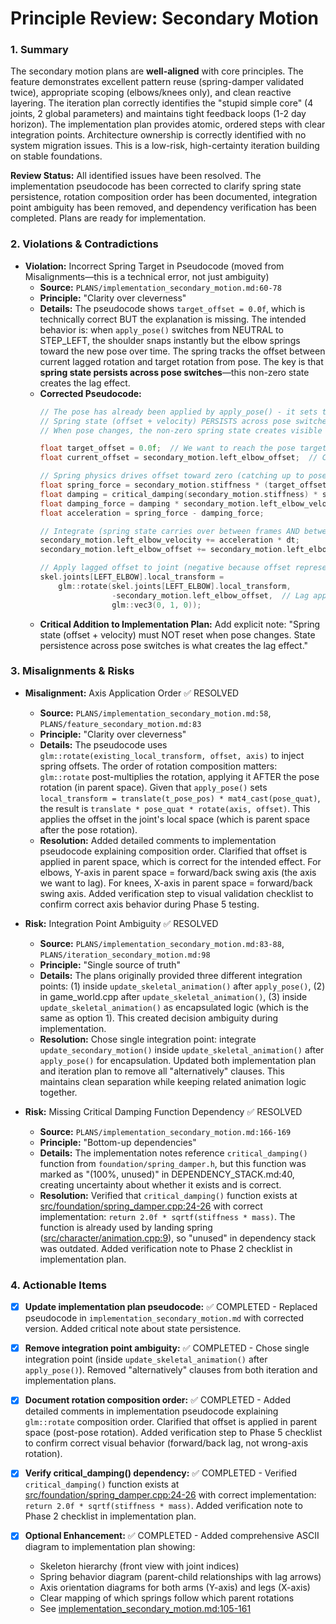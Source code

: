 # Principle Review: Secondary Motion

### 1. Summary

The secondary motion plans are **well-aligned** with core principles. The feature demonstrates excellent pattern reuse (spring-damper validated twice), appropriate scoping (elbows/knees only), and clean reactive layering. The iteration plan correctly identifies the "stupid simple core" (4 joints, 2 global parameters) and maintains tight feedback loops (1-2 day horizon). The implementation plan provides atomic, ordered steps with clear integration points. Architecture ownership is correctly identified with no system migration issues. This is a low-risk, high-certainty iteration building on stable foundations.

**Review Status:** All identified issues have been resolved. The implementation pseudocode has been corrected to clarify spring state persistence, rotation composition order has been documented, integration point ambiguity has been removed, and dependency verification has been completed. Plans are ready for implementation.

### 2. Violations & Contradictions

- **Violation:** Incorrect Spring Target in Pseudocode (moved from Misalignments—this is a technical error, not just ambiguity)
  - **Source:** `PLANS/implementation_secondary_motion.md:60-78`
  - **Principle:** "Clarity over cleverness"
  - **Details:** The pseudocode shows `target_offset = 0.0f`, which is technically correct BUT the explanation is missing. The intended behavior is: when `apply_pose()` switches from NEUTRAL to STEP_LEFT, the shoulder snaps instantly but the elbow springs toward the new pose over time. The spring tracks the offset between current lagged rotation and target rotation from pose. The key is that **spring state persists across pose switches**—this non-zero state creates the lag effect.
  - **Corrected Pseudocode:**
    ```cpp
    // The pose has already been applied by apply_pose() - it sets target rotations
    // Spring state (offset + velocity) PERSISTS across pose switches
    // When pose changes, the non-zero spring state creates visible lag as it catches up

    float target_offset = 0.0f;  // We want to reach the pose target (zero offset = at target)
    float current_offset = secondary_motion.left_elbow_offset;  // Current lag behind target

    // Spring physics drives offset toward zero (catching up to pose target)
    float spring_force = secondary_motion.stiffness * (target_offset - current_offset);
    float damping = critical_damping(secondary_motion.stiffness) * secondary_motion.damping_ratio;
    float damping_force = damping * secondary_motion.left_elbow_velocity;
    float acceleration = spring_force - damping_force;

    // Integrate (spring state carries over between frames AND between pose switches)
    secondary_motion.left_elbow_velocity += acceleration * dt;
    secondary_motion.left_elbow_offset += secondary_motion.left_elbow_velocity * dt;

    // Apply lagged offset to joint (negative because offset represents "behind target")
    skel.joints[LEFT_ELBOW].local_transform =
        glm::rotate(skel.joints[LEFT_ELBOW].local_transform,
                    -secondary_motion.left_elbow_offset,  // Lag applied as negative offset
                    glm::vec3(0, 1, 0));
    ```
  - **Critical Addition to Implementation Plan:** Add explicit note: "Spring state (offset + velocity) must NOT reset when pose changes. State persistence across pose switches is what creates the lag effect."

### 3. Misalignments & Risks

- **Misalignment:** Axis Application Order ✅ RESOLVED
  - **Source:** `PLANS/implementation_secondary_motion.md:58`, `PLANS/feature_secondary_motion.md:83`
  - **Principle:** "Clarity over cleverness"
  - **Details:** The pseudocode uses `glm::rotate(existing_local_transform, offset, axis)` to inject spring offsets. The order of rotation composition matters: `glm::rotate` post-multiplies the rotation, applying it AFTER the pose rotation (in parent space). Given that `apply_pose()` sets `local_transform = translate(t_pose_pos) * mat4_cast(pose_quat)`, the result is `translate * pose_quat * rotate(axis, offset)`. This applies the offset in the joint's local space (which is parent space after the pose rotation).
  - **Resolution:** Added detailed comments to implementation pseudocode explaining composition order. Clarified that offset is applied in parent space, which is correct for the intended effect. For elbows, Y-axis in parent space = forward/back swing axis (the axis we want to lag). For knees, X-axis in parent space = forward/back swing axis. Added verification step to visual validation checklist to confirm correct axis behavior during Phase 5 testing.

- **Risk:** Integration Point Ambiguity ✅ RESOLVED
  - **Source:** `PLANS/implementation_secondary_motion.md:83-88`, `PLANS/iteration_secondary_motion.md:98`
  - **Principle:** "Single source of truth"
  - **Details:** The plans originally provided three different integration points: (1) inside `update_skeletal_animation()` after `apply_pose()`, (2) in game_world.cpp after `update_skeletal_animation()`, (3) inside `update_skeletal_animation()` as encapsulated logic (which is the same as option 1). This created decision ambiguity during implementation.
  - **Resolution:** Chose single integration point: integrate `update_secondary_motion()` inside `update_skeletal_animation()` after `apply_pose()` for encapsulation. Updated both implementation plan and iteration plan to remove all "alternatively" clauses. This maintains clean separation while keeping related animation logic together.

- **Risk:** Missing Critical Damping Function Dependency ✅ RESOLVED
  - **Source:** `PLANS/implementation_secondary_motion.md:166-169`
  - **Principle:** "Bottom-up dependencies"
  - **Details:** The implementation notes reference `critical_damping()` function from `foundation/spring_damper.h`, but this function was marked as "(100%, unused)" in DEPENDENCY_STACK.md:40, creating uncertainty about whether it exists and is correct.
  - **Resolution:** Verified that `critical_damping()` function exists at [src/foundation/spring_damper.cpp:24-26](src/foundation/spring_damper.cpp#L24-L26) with correct implementation: `return 2.0f * sqrtf(stiffness * mass)`. The function is already used by landing spring ([src/character/animation.cpp:9](src/character/animation.cpp#L9)), so "unused" in dependency stack was outdated. Added verification note to Phase 2 checklist in implementation plan.

### 4. Actionable Items

- [x] **Update implementation plan pseudocode:** ✅ COMPLETED - Replaced pseudocode in `implementation_secondary_motion.md` with corrected version. Added critical note about state persistence.

- [x] **Remove integration point ambiguity:** ✅ COMPLETED - Chose single integration point (inside `update_skeletal_animation()` after `apply_pose()`). Removed "alternatively" clauses from both iteration and implementation plans.

- [x] **Document rotation composition order:** ✅ COMPLETED - Added detailed comments in implementation pseudocode explaining `glm::rotate` composition order. Clarified that offset is applied in parent space (post-pose rotation). Added verification step to Phase 5 checklist to confirm correct visual behavior (forward/back lag, not wrong-axis rotation).

- [x] **Verify critical_damping() dependency:** ✅ COMPLETED - Verified `critical_damping()` function exists at [src/foundation/spring_damper.cpp:24-26](src/foundation/spring_damper.cpp#L24-L26) with correct implementation: `return 2.0f * sqrtf(stiffness * mass)`. Added verification note to Phase 2 checklist in implementation plan.

- [x] **Optional Enhancement:** ✅ COMPLETED - Added comprehensive ASCII diagram to implementation plan showing:
  - Skeleton hierarchy (front view with joint indices)
  - Spring behavior diagram (parent-child relationships with lag arrows)
  - Axis orientation diagrams for both arms (Y-axis) and legs (X-axis)
  - Clear mapping of which springs follow which parent rotations
  - See [implementation_secondary_motion.md:105-161](PLANS/implementation_secondary_motion.md#L105-L161)
